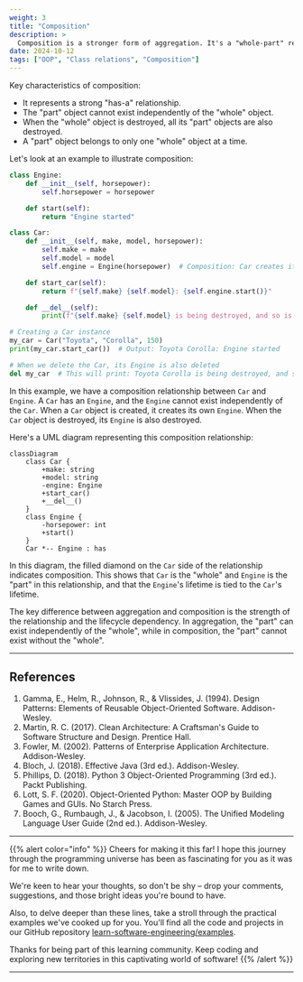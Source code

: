 ```yaml
---
weight: 3
title: "Composition"
description: >
  Composition is a stronger form of aggregation. It's a "whole-part" relationship where the part cannot exist independently of the whole. In other words, the lifetime of the part is tied to the lifetime of the whole.
date: 2024-10-12
tags: ["OOP", "Class relations", "Composition"]
---
```


Key characteristics of composition:
- It represents a strong "has-a" relationship.
- The "part" object cannot exist independently of the "whole" object.
- When the "whole" object is destroyed, all its "part" objects are also destroyed.
- A "part" object belongs to only one "whole" object at a time.

Let's look at an example to illustrate composition:

```python
class Engine:
    def __init__(self, horsepower):
        self.horsepower = horsepower

    def start(self):
        return "Engine started"

class Car:
    def __init__(self, make, model, horsepower):
        self.make = make
        self.model = model
        self.engine = Engine(horsepower)  # Composition: Car creates its own Engine

    def start_car(self):
        return f"{self.make} {self.model}: {self.engine.start()}"

    def __del__(self):
        print(f"{self.make} {self.model} is being destroyed, and so is its engine.")

# Creating a Car instance
my_car = Car("Toyota", "Corolla", 150)
print(my_car.start_car())  # Output: Toyota Corolla: Engine started

# When we delete the Car, its Engine is also deleted
del my_car  # This will print: Toyota Corolla is being destroyed, and so is its engine.
```

In this example, we have a composition relationship between `Car` and `Engine`. A `Car` has an `Engine`, and the `Engine` cannot exist independently of the `Car`. When a `Car` object is created, it creates its own `Engine`. When the `Car` object is destroyed, its `Engine` is also destroyed.

Here's a UML diagram representing this composition relationship:

```mermaid
classDiagram
    class Car {
        +make: string
        +model: string
        -engine: Engine
        +start_car()
        +__del__()
    }
    class Engine {
        -horsepower: int
        +start()
    }
    Car *-- Engine : has
```

In this diagram, the filled diamond on the `Car` side of the relationship indicates composition. This shows that `Car` is the "whole" and `Engine` is the "part" in this relationship, and that the `Engine`'s lifetime is tied to the `Car`'s lifetime.

The key difference between aggregation and composition is the strength of the relationship and the lifecycle dependency. In aggregation, the "part" can exist independently of the "whole", while in composition, the "part" cannot exist without the "whole".

---

## References

1. Gamma, E., Helm, R., Johnson, R., & Vlissides, J. (1994). Design Patterns: Elements of Reusable Object-Oriented Software. Addison-Wesley.
2. Martin, R. C. (2017). Clean Architecture: A Craftsman's Guide to Software Structure and Design. Prentice Hall.
3. Fowler, M. (2002). Patterns of Enterprise Application Architecture. Addison-Wesley.
4. Bloch, J. (2018). Effective Java (3rd ed.). Addison-Wesley.
5. Phillips, D. (2018). Python 3 Object-Oriented Programming (3rd ed.). Packt Publishing.
6. Lott, S. F. (2020). Object-Oriented Python: Master OOP by Building Games and GUIs. No Starch Press.
7. Booch, G., Rumbaugh, J., & Jacobson, I. (2005). The Unified Modeling Language User Guide (2nd ed.). Addison-Wesley.

---

{{% alert color="info" %}}
Cheers for making it this far! I hope this journey through the programming universe has been as fascinating for you as it was for me to write down.

We're keen to hear your thoughts, so don't be shy – drop your comments, suggestions, and those bright ideas you're bound to have.

Also, to delve deeper than these lines, take a stroll through the practical examples we've cooked up for you. You'll find all the code and projects in our GitHub repository [learn-software-engineering/examples](https://github.com/learn-software-engineering/examples).

Thanks for being part of this learning community. Keep coding and exploring new territories in this captivating world of software!
{{% /alert %}}

---
